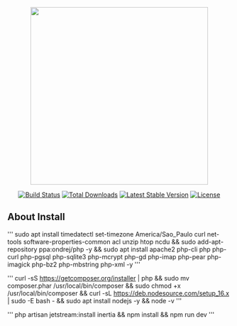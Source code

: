 <p align="center"><a href="https://laravel.com" target="_blank"><img src="https://raw.githubusercontent.com/laravel/art/master/logo-lockup/5%20SVG/2%20CMYK/1%20Full%20Color/laravel-logolockup-cmyk-red.svg" width="400"></a></p>

<p align="center">
<a href="https://travis-ci.org/laravel/framework"><img src="https://travis-ci.org/laravel/framework.svg" alt="Build Status"></a>
<a href="https://packagist.org/packages/laravel/framework"><img src="https://img.shields.io/packagist/dt/laravel/framework" alt="Total Downloads"></a>
<a href="https://packagist.org/packages/laravel/framework"><img src="https://img.shields.io/packagist/v/laravel/framework" alt="Latest Stable Version"></a>
<a href="https://packagist.org/packages/laravel/framework"><img src="https://img.shields.io/packagist/l/laravel/framework" alt="License"></a>
</p>

## About Install

'''
sudo apt install timedatectl set-timezone America/Sao_Paulo curl net-tools software-properties-common acl unzip htop ncdu && sudo add-apt-repository ppa:ondrej/php -y && sudo apt install apache2 php-cli php php-curl php-pgsql php-sqlite3 php-mcrypt php-gd php-imap php-pear php-imagick php-bz2 php-mbstring php-xml -y
'''

'''
curl -sS https://getcomposer.org/installer | php && sudo mv composer.phar /usr/local/bin/composer && sudo chmod +x /usr/local/bin/composer && curl -sL https://deb.nodesource.com/setup_16.x | sudo -E bash - && sudo apt install nodejs -y && node -v
'''

'''
php artisan jetstream:install inertia && npm install && npm run dev
'''

